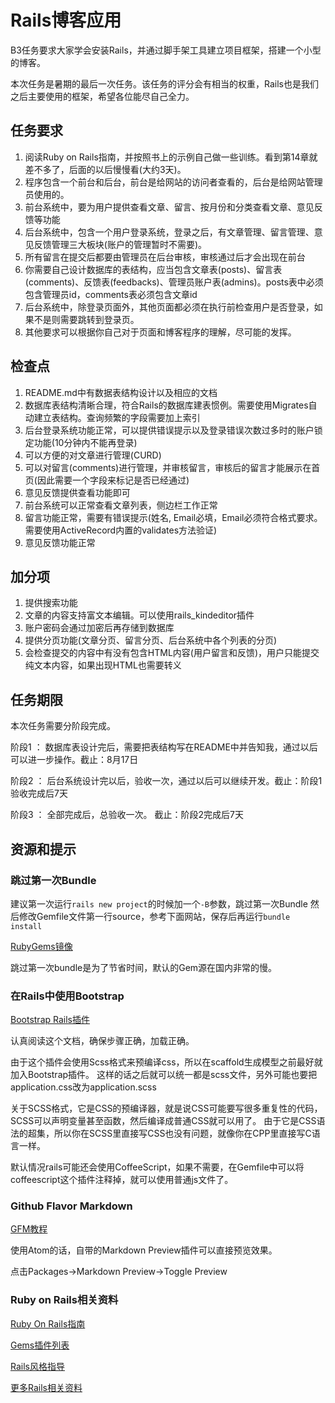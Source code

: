 # Rails博客应用

B3任务要求大家学会安装Rails，并通过脚手架工具建立项目框架，搭建一个小型的博客。

本次任务是暑期的最后一次任务。该任务的评分会有相当的权重，Rails也是我们之后主要使用的框架，希望各位能尽自己全力。

## 任务要求

1. 阅读Ruby on Rails指南，并按照书上的示例自己做一些训练。看到第14章就差不多了，后面的以后慢慢看(大约3天)。
2. 程序包含一个前台和后台，前台是给网站的访问者查看的，后台是给网站管理员使用的。
3. 前台系统中，要为用户提供查看文章、留言、按月份和分类查看文章、意见反馈等功能
4. 后台系统中，包含一个用户登录系统，登录之后，有文章管理、留言管理、意见反馈管理三大板块(账户的管理暂时不需要)。
5. 所有留言在提交后都要由管理员在后台审核，审核通过后才会出现在前台
6. 你需要自己设计数据库的表结构，应当包含文章表(posts)、留言表(comments)、反馈表(feedbacks)、管理员账户表(admins)。posts表中必须包含管理员id，comments表必须包含文章id
7. 后台系统中，除登录页面外，其他页面都必须在执行前检查用户是否登录，如果不是则需要跳转到登录页。
8. 其他要求可以根据你自己对于页面和博客程序的理解，尽可能的发挥。

## 检查点

1. README.md中有数据表结构设计以及相应的文档
1. 数据库表结构清晰合理，符合Rails的数据库建表惯例。需要使用Migrates自动建立表结构。查询频繁的字段需要加上索引
2. 后台登录系统功能正常，可以提供错误提示以及登录错误次数过多时的账户锁定功能(10分钟内不能再登录)
3. 可以方便的对文章进行管理(CURD)
4. 可以对留言(comments)进行管理，并审核留言，审核后的留言才能展示在首页(因此需要一个字段来标记是否已经通过)
5. 意见反馈提供查看功能即可
6. 前台系统可以正常查看文章列表，侧边栏工作正常
7. 留言功能正常，需要有错误提示(姓名, Email必填，Email必须符合格式要求。需要使用ActiveRecord内置的validates方法验证)
8. 意见反馈功能正常

## 加分项

1. 提供搜索功能
2. 文章的内容支持富文本编辑。可以使用rails_kindeditor插件
3. 账户密码会通过加密后再存储到数据库
4. 提供分页功能(文章分页、留言分页、后台系统中各个列表的分页)
5. 会检查提交的内容中有没有包含HTML内容(用户留言和反馈)，用户只能提交纯文本内容，如果出现HTML也需要转义

## 任务期限

本次任务需要分阶段完成。

阶段1 ： 数据库表设计完后，需要把表结构写在README中并告知我，通过以后可以进一步操作。截止：8月17日

阶段2 ： 后台系统设计完以后，验收一次，通过以后可以继续开发。截止：阶段1验收完成后7天

阶段3 ： 全部完成后，总验收一次。 截止：阶段2完成后7天

## 资源和提示

### 跳过第一次Bundle

建议第一次运行`rails new project`的时候加一个`-B`参数，跳过第一次Bundle
然后修改Gemfile文件第一行source，参考下面网站，保存后再运行`bundle install`

[RubyGems镜像](https://gems.ruby-china.org/)

跳过第一次bundle是为了节省时间，默认的Gem源在国内非常的慢。

### 在Rails中使用Bootstrap

[Bootstrap Rails插件](https://github.com/twbs/bootstrap-sass)

认真阅读这个文档，确保步骤正确，加载正确。

由于这个插件会使用Scss格式来预编译css，所以在scaffold生成模型之前最好就加入Bootstrap插件。
这样的话之后就可以统一都是scss文件，另外可能也要把application.css改为application.scss

关于SCSS格式，它是CSS的预编译器，就是说CSS可能要写很多重复性的代码，SCSS可以声明变量甚至函数，然后编译成普通CSS就可以用了。
由于它是CSS语法的超集，所以你在SCSS里直接写CSS也没有问题，就像你在CPP里直接写C语言一样。

默认情况rails可能还会使用CoffeeScript，如果不需要，在Gemfile中可以将coffeescript这个插件注释掉，就可以使用普通js文件了。

### Github Flavor Markdown

[GFM教程](https://www.zybuluo.com/techird/note/46064)

使用Atom的话，自带的Markdown Preview插件可以直接预览效果。

点击Packages->Markdown Preview->Toggle Preview

### Ruby on Rails相关资料

[Ruby On Rails指南](http://guides.ruby-china.org/)

[Gems插件列表](https://ruby-china.org/wiki/gems)

[Rails风格指导](https://ruby-china.org/wiki/rails-stye-guide)

[更多Rails相关资料](https://ruby-china.org/wiki)
